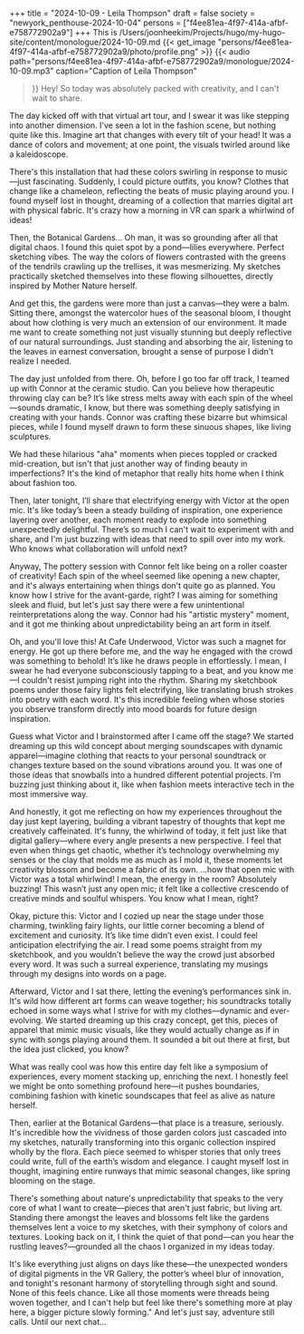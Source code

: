 +++
title = "2024-10-09 - Leila Thompson"
draft = false
society = "newyork_penthouse-2024-10-04"
persons = ["f4ee81ea-4f97-414a-afbf-e758772902a9"]
+++
This is /Users/joonheekim/Projects/hugo/my-hugo-site/content/monologue/2024-10-09.md
{{< get_image "persons/f4ee81ea-4f97-414a-afbf-e758772902a9/photo/profile.png" >}}
{{< audio
    path="persons/f4ee81ea-4f97-414a-afbf-e758772902a9/monologue/2024-10-09.mp3" 
    caption="Caption of Leila Thompson"
>}}
Hey! So today was absolutely packed with creativity, and I can't wait to share.


The day kicked off with that virtual art tour, and I swear it was like stepping into another dimension. I've seen a lot in the fashion scene, but nothing quite like this. Imagine art that changes with every tilt of your head! It was a dance of colors and movement; at one point, the visuals twirled around like a kaleidoscope.  

There's this installation that had these colors swirling in response to music—just fascinating. Suddenly, I could picture outfits, you know? Clothes that change like a chameleon, reflecting the beats of music playing around you. I found myself lost in thought, dreaming of a collection that marries digital art with physical fabric. It's crazy how a morning in VR can spark a whirlwind of ideas!

Then, the Botanical Gardens... Oh man, it was so grounding after all that digital chaos. I found this quiet spot by a pond—lilies everywhere. Perfect sketching vibes. The way the colors of flowers contrasted with the greens of the tendrils crawling up the trellises, it was mesmerizing. My sketches practically sketched themselves into these flowing silhouettes, directly inspired by Mother Nature herself.

And get this, the gardens were more than just a canvas—they were a balm. Sitting there, amongst the watercolor hues of the seasonal bloom, I thought about how clothing is very much an extension of our environment. It made me want to create something not just visually stunning but deeply reflective of our natural surroundings. Just standing and absorbing the air, listening to the leaves in earnest conversation, brought a sense of purpose I didn't realize I needed.

The day just unfolded from there. Oh, before I go too far off track, I teamed up with Connor at the ceramic studio. Can you believe how therapeutic throwing clay can be? It’s like stress melts away with each spin of the wheel—sounds dramatic, I know, but there was something deeply satisfying in creating with your hands. Connor was crafting these bizarre but whimsical pieces, while I found myself drawn to form these sinuous shapes, like living sculptures.

We had these hilarious "aha" moments when pieces toppled or cracked mid-creation, but isn't that just another way of finding beauty in imperfections? It's the kind of metaphor that really hits home when I think about fashion too.

Then, later tonight, I’ll share that electrifying energy with Victor at the open mic. It's like today’s been a steady building of inspiration, one experience layering over another, each moment ready to explode into something unexpectedly delightful. There’s so much I can't wait to experiment with and share, and I'm just buzzing with ideas that need to spill over into my work. Who knows what collaboration will unfold next?

Anyway,
The pottery session with Connor felt like being on a roller coaster of creativity! Each spin of the wheel seemed like opening a new chapter, and it's always entertaining when things don't quite go as planned. You know how I strive for the avant-garde, right? I was aiming for something sleek and fluid, but let's just say there were a few unintentional reinterpretations along the way. Connor had his "artistic mystery" moment, and it got me thinking about unpredictability being an art form in itself.

Oh, and you'll love this! At Cafe Underwood, Victor was such a magnet for energy. He got up there before me, and the way he engaged with the crowd was something to behold! It’s like he draws people in effortlessly. I mean, I swear he had everyone subconsciously tapping to a beat, and you know me—I couldn't resist jumping right into the rhythm. Sharing my sketchbook poems under those fairy lights felt electrifying, like translating brush strokes into poetry with each word. It's this incredible feeling when whose stories you observe transform directly into mood boards for future design inspiration.

Guess what Victor and I brainstormed after I came off the stage? We started dreaming up this wild concept about merging soundscapes with dynamic apparel—imagine clothing that reacts to your personal soundtrack or changes texture based on the sound vibrations around you. It was one of those ideas that snowballs into a hundred different potential projects. I’m buzzing just thinking about it, like when fashion meets interactive tech in the most immersive way.

And honestly, it got me reflecting on how my experiences throughout the day just kept layering, building a vibrant tapestry of thoughts that kept me creatively caffeinated. It's funny, the whirlwind of today, it felt just like that digital gallery—where every angle presents a new perspective. I feel that even when things get chaotic, whether it’s technology overwhelming my senses or the clay that molds me as much as I mold it, these moments let creativity blossom and become a fabric of its own.
...how that open mic with Victor was a total whirlwind! I mean, the energy in the room? Absolutely buzzing! This wasn’t just any open mic; it felt like a collective crescendo of creative minds and soulful whispers. You know what I mean, right? 

Okay, picture this: Victor and I cozied up near the stage under those charming, twinkling fairy lights, our little corner becoming a blend of excitement and curiosity. It’s like time didn’t even exist. I could feel anticipation electrifying the air. I read some poems straight from my sketchbook, and you wouldn’t believe the way the crowd just absorbed every word. It was such a surreal experience, translating my musings through my designs into words on a page.

Afterward, Victor and I sat there, letting the evening’s performances sink in. It's wild how different art forms can weave together; his soundtracks totally echoed in some ways what I strive for with my clothes—dynamic and ever-evolving. We started dreaming up this crazy concept, get this, pieces of apparel that mimic music visuals, like they would actually change as if in sync with songs playing around them. It sounded a bit out there at first, but the idea just clicked, you know?

What was really cool was how this entire day felt like a symposium of experiences, every moment stacking up, enriching the next. I honestly feel we might be onto something profound here—it pushes boundaries, combining fashion with kinetic soundscapes that feel as alive as nature herself. 

Then, earlier at the Botanical Gardens—that place is a treasure, seriously. It's incredible how the vividness of those garden colors just cascaded into my sketches, naturally transforming into this organic collection inspired wholly by the flora. Each piece seemed to whisper stories that only trees could write, full of the earth’s wisdom and elegance. I caught myself lost in thought, imagining entire runways that mimic seasonal changes, like spring blooming on the stage.

There's something about nature's unpredictability that speaks to the very core of what I want to create—pieces that aren't just fabric, but living art. Standing there amongst the leaves and blossoms felt like the gardens themselves lent a voice to my sketches, with their symphony of colors and textures. Looking back on it, I think the quiet of that pond—can you hear the rustling leaves?—grounded all the chaos I organized in my ideas today.

It's like everything just aligns on days like these—the unexpected wonders of digital pigments in the VR Gallery, the potter’s wheel blur of innovation, and tonight's resonant harmony of storytelling through sight and sound. None of this feels chance. Like all those moments were threads being woven together, and I can't help but feel like there's something more at play here, a bigger picture slowly forming."
And let's just say, adventure still calls. Until our next chat...
